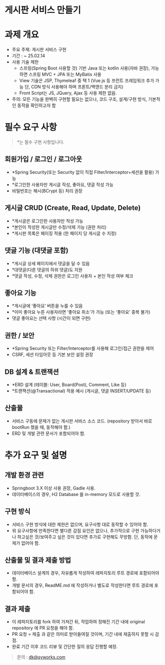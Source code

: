 # 게시판 서비스 만들기

# 과제 개요

- 주요 주제: 게시판 서비스 구현
- 기간 : ~ 25.02.14
- 사용 기술 제한
  - 스프링(Spring Boot 사용할 것) 기반 Java 또는 kotlin 사용(자바 권장), 가능하면 스프링 MVC + JPA 또는 MyBatis 사용
  - View 기술은 JSP, Thymeleaf 중 택 1 (Vue.js 등 프런트 프레임워크 추가 가능 단, CDN 방식 사용해야 하며 프론트/백엔드 분리 금지)
  - Front Script는  JS, JQuery, Ajax 등 사용 제한 없음.
- 주의: 모든 기능을 완벽히 구현할 필요는 없으나, 코드 구조, 설계/구현 방식, 기본적인 동작을 확인하고자 함

# 필수 요구 사항
> *는 필수 구현 사항입니다.

## 회원가입 / 로그인 / 로그아웃
- *Spring Security(또는 Security 없이 직접 Filter/Interceptor+세션을 활용) 가능
- *로그인한 사용자만 게시글 작성, 좋아요, 댓글 작성 가능
- 비밀번호는 해시(BCrypt 등) 처리 권장

## 게시글 CRUD (Create, Read, Update, Delete)

- *게시글은 로그인한 사용자만 작성 가능
- *본인이 작성한 게시글만 수정/삭제 가능 (권한 처리)
- *게시판 목록은 페이징 적용 (한 페이지 당 게시글 수 지정)

## 댓글 기능 (대댓글 포함)

- *게시글 상세 페이지에서 댓글을 달 수 있음
- *대댓글(다른 댓글의 하위 댓글)도 지원
- *댓글 작성, 수정, 삭제 권한은 로그인 사용자 + 본인 작성 여부 체크

## 좋아요 기능

- *게시글에 ‘좋아요’ 버튼을 누를 수 있음
- *이미 좋아요 누른 사용자라면 ‘좋아요 취소’가 가능 (또는 ‘좋아요’ 중복 불가)
- 댓글 좋아요는 선택 사항 (시간이 되면 구현)

## 권한 / 보안

- *Spring Security 또는 Filter/Interceptor를 사용해 로그인/접근 권한을 제어
- CSRF, 세션 타임아웃 등 기본 보안 설정 권장

## DB 설계 & 트랜잭션

- *ERD 설계 (테이블: User, Board(Post), Comment, Like 등)
- *트랜잭션(@Transactional) 적용 예시 (게시글, 댓글 INSERT/UPDATE 등)

## 산출물

- 서비스 구동에 문제가 없는 게시판 서비스 소스 코드.
(repository 받아서 바로 bootRun 했을 때, 동작해야 함.)
- ERD 및 개발 관련 문서가 포함되어야 함.

# 추가 요구 및 설명

## 개발 환경 관련

- Springboot 3.X 이상 사용 권장, Gadle 사용.
- 데이터베이스의 경우, H2 Database 를 in-memory 모드로 사용할 것.

## 구현 방식

- 서비스 구현 방식에 대한 제한은 없으며, 요구사항 대로 동작할 수 있어야 함.
- 위 요구사항에 만족한다면 별다른 감점 요인은 없으나, 추가적으로 구현 가능하다거나 하고싶은 것/보여주고 싶은 것이 있다면 추가로 구현해도 무방함. 단, 동작에 문제가 없어야 함.

## 산출물 및 결과 제출 방법

- 데이터베이스 설계의 경우, 자유롭게 작성하여 레파지토리 루트 경로에 포함되어야 함.
- 개발 문서의 경우, ReadME.md 에 작성하거나 별도로 작성한다면 루트 경로에 포함되어야 함.

## 결과 제출

- 이 레파지토리를 fork 하여 가져간 뒤, 작업하여 정해진 기간 내에 original repository 에 PR 요청을 해야 함.
- PR 요청 = 제출 과 같은 의미로 받아들여질 것이며, 기간 내에 제출하지 못할 시 감점.
- 완료 기간 이후 코드 리뷰 및 간단한 질의 응답 진행할 예정.

> 문의 : dk@syworks.com
